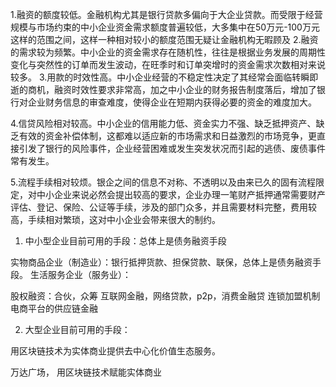 1.融资的额度较低。金融机构尤其是银行贷款多偏向于大企业贷款。而受限于经营规模与市场约束的中小企业资金需求额度普遍较低，大多集中在50万元-100万元这样的范围之间，这样一种相对较小的额度范围无疑让金融机构无暇顾及
2.融资的需求较为频繁。中小企业的资金需求存在随机性，往往是根据业务发展的周期性变化与突然性的订单而发生波动，在旺季时和订单突增时的资金需求次数相对来说较多。
3.用款的时效性高。中小企业经营的不稳定性决定了其经常会面临转瞬即逝的商机，融资时效性要求非常高，加之中小企业的财务报告制度落后，增加了银行对企业财务信息的审查难度，使得企业在短期内获得必要的资金的难度加大。

4.信贷风险相对较高。中小企业的信用能力低、资金实力不强、缺乏抵押资产、缺乏有效的资金补偿体制，这都难以适应新的市场需求和日益激烈的市场竞争，更直接引发了银行的风险事件，企业经营困难或发生突发状况而引起的逃债、废债事件常有发生。
 
5.流程手续相对较烦。银企之间的信息不对称、不透明以及由来已久的固有流程限定，对中小企业来说必然会提出较高的要求，企业办理一笔财产抵押通常需要财产评估、登记、保险、公证等手续，涉及的部门众多，并且需要材料完整，费用较高，手续相对繁琐，这对中小企业会带来很大的制约。



1. 中小型企业目前可用的手段：总体上是债务融资手段

实物商品企业（制造业）：银行抵押货款、担保贷款、联保，总体上是债务融资手段。
生活服务企业（服务业）：

股权融资：合伙，众筹
互联网金融，网络贷款，p2p，消费金融贷
连锁加盟机制
电商平台的供应链金融

2. 大型企业目前可用的手段：




用区块链技术为实体商业提供去中心化价值生态服务。

万达广场，   用区块链技术赋能实体商业